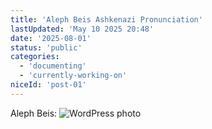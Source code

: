 ```yaml
---
title: 'Aleph Beis Ashkenazi Pronunciation'
lastUpdated: 'May 10 2025 20:48'
date: '2025-08-01'
status: 'public'
categories:
  - 'documenting'
  - 'currently-working-on'
niceId: 'post-01'
---
```




Aleph Beis:
![WordPress photo](/Aleph-Beis.png )



